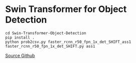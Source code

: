 # Swin Transformer for Object Detection

```
cd Swin-Transformer-Object-Detection
pip install .
python prob2csv.py faster_rcnn_r50_fpn_1x_det_SHIFT_ass1 faster_rcnn_r50_fpn_1x_det_SHIFT.py ass1
```

[Source Github](https://github.com/SwinTransformer/Swin-Transformer-Object-Detection)